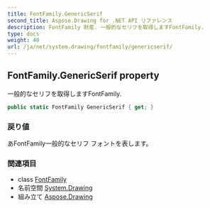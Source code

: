 ```yaml
---
title: FontFamily.GenericSerif
second_title: Aspose.Drawing for .NET API リファレンス
description: FontFamily 財産. 一般的なセリフを取得しますFontFamily.
type: docs
weight: 40
url: /ja/net/system.drawing/fontfamily/genericserif/
---
```

## FontFamily.GenericSerif property

一般的なセリフを取得しますFontFamily.

```csharp
public static FontFamily GenericSerif { get; }
```

### 戻り値

あFontFamily一般的なセリフ フォントを表します。

### 関連項目

* class [FontFamily](../)
* 名前空間 [System.Drawing](../../fontfamily/)
* 組み立て [Aspose.Drawing](../../../)


